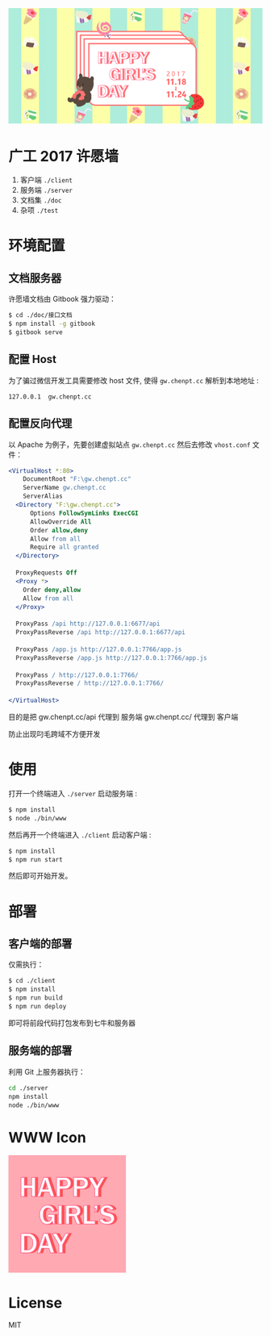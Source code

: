 ![Hapi](./test/HAPPY-GIRLS-DAY-2.png)

# 广工 2017 许愿墙 

1. 客户端 `./client` 
2. 服务端 `./server`
3. 文档集 `./doc`
4. 杂项 `./test`

# 环境配置

## 文档服务器 

许愿墙文档由 Gitbook 强力驱动： 

``` bash 
$ cd ./doc/接口文档
$ npm install -g gitbook 
$ gitbook serve 
```


## 配置 Host 

为了骗过微信开发工具需要修改 host 文件, 使得 `gw.chenpt.cc` 解析到本地地址 : 

``` 
127.0.0.1  gw.chenpt.cc
```

## 配置反向代理

以 Apache 为例子，先要创建虚拟站点 `gw.chenpt.cc` 然后去修改 `vhost.conf` 文件： 

``` apache
<VirtualHost *:80>
    DocumentRoot "F:\gw.chenpt.cc"
    ServerName gw.chenpt.cc
    ServerAlias 
  <Directory "F:\gw.chenpt.cc">
      Options FollowSymLinks ExecCGI
      AllowOverride All
      Order allow,deny
      Allow from all
      Require all granted
  </Directory>
  
  ProxyRequests Off
  <Proxy *>
    Order deny,allow
    Allow from all
  </Proxy>
  
  ProxyPass /api http://127.0.0.1:6677/api
  ProxyPassReverse /api http://127.0.0.1:6677/api

  ProxyPass /app.js http://127.0.0.1:7766/app.js
  ProxyPassReverse /app.js http://127.0.0.1:7766/app.js
  
  ProxyPass / http://127.0.0.1:7766/
  ProxyPassReverse / http://127.0.0.1:7766/

</VirtualHost>
```

目的是把 gw.chenpt.cc/api 代理到 服务端 
gw.chenpt.cc/ 代理到 客户端 

防止出现叼毛跨域不方便开发

# 使用 

打开一个终端进入 `./server` 启动服务端 :

``` bash 
$ npm install 
$ node ./bin/www
```

然后再开一个终端进入 `./client` 启动客户端 : 

``` bash 
$ npm install 
$ npm run start 
```

然后即可开始开发。 

# 部署  

## 客户端的部署 

仅需执行： 

``` bash
$ cd ./client 
$ npm install 
$ npm run build 
$ npm run deploy 
```

即可将前段代码打包发布到七牛和服务器 

## 服务端的部署 

利用 Git 上服务器执行： 

``` bash
cd ./server 
npm install 
node ./bin/www 
```

# WWW Icon
![Hapi](client/src/assets/logo.png)

# License 

MIT
